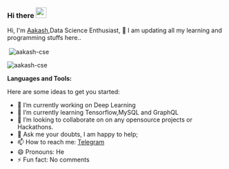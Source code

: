 ### Hi there <a href="https://www.gautamkrishnar.com/"><img src="https://media.giphy.com/media/hvRJCLFzcasrR4ia7z/giphy.gif" width="25px"></a>

Hi, I'm [Aakash](),Data Science Enthusiast,  🚀
I am updating all my learning and programming stuffs here..


<p>&nbsp;<img align="center" src="https://github-readme-stats.vercel.app/api?username=aakash-cse&show_icons=true" alt="aakash-cse" /></p>

<p align="left"> <img src="https://komarev.com/ghpvc/?username=aakash-cse" alt="aakash-cse" /> </p> 

**Languages and Tools:**  

Here are some ideas to get you started:

- 🔭 I’m currently working on Deep Learning
- 🌱 I’m currently learning Tensorflow,MySQL and GraphQL
- 👯 I’m looking to collaborate on on any opensource projects or Hackathons.
- 💬 Ask me your doubts, I am happy to help;
- 📫 How to reach me: [Telegram]()
- 😄 Pronouns: He
- ⚡ Fun fact: No comments
